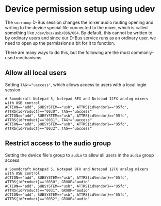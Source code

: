 Device permission setup using udev
==================================

The `socranop` D-Bus session changes the mixer audio routing opening and
writing to the device special file connected to the mixer, which is called
something like `/dev/bus/usb/006/004`.  By default, this cannot be written to
by ordinary users and since our D-Bus service runs as an ordinary user, we need
to open up the permissions a bit for it to function.

There are many ways to do this, but the following are the most commonly-used mechanisms:


Allow all local users
---------------------

Setting `TAG+="uaccess"`, which allows access to users with a local login session.

```
# Soundcraft Notepad 5, Notepad 8FX and Notepad 12FX analog mixers with USB control
ACTION=="add", SUBSYSTEM=="usb", ATTRS{idVendor}=="05fc", ATTRS{idProduct}=="0030", TAG+="uaccess"
ACTION=="add", SUBSYSTEM=="usb", ATTRS{idVendor}=="05fc", ATTRS{idProduct}=="0031", TAG+="uaccess"
ACTION=="add", SUBSYSTEM=="usb", ATTRS{idVendor}=="05fc", ATTRS{idProduct}=="0032", TAG+="uaccess"
```


Restrict access to the audio group
----------------------------------

Setting the device file's group to `audio` to allow all users in the `audio` group access

```
# Soundcraft Notepad 5, Notepad 8FX and Notepad 12FX analog mixers with USB control
ACTION=="add", SUBSYSTEM=="usb", ATTRS{idVendor}=="05fc", ATTRS{idProduct}=="0030", GROUP="audio"
ACTION=="add", SUBSYSTEM=="usb", ATTRS{idVendor}=="05fc", ATTRS{idProduct}=="0031", GROUP="audio"
ACTION=="add", SUBSYSTEM=="usb", ATTRS{idVendor}=="05fc", ATTRS{idProduct}=="0032", GROUP="audio"
```

